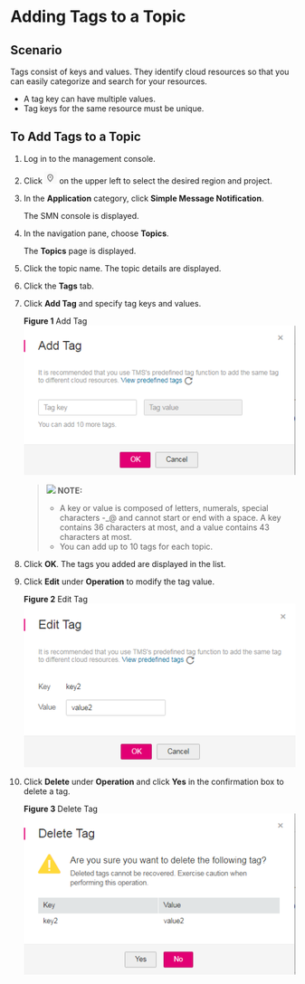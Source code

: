 # Adding Tags to a Topic<a name="smn_ug_0006"></a>

## Scenario<a name="section181830512486"></a>

Tags consist of keys and values. They identify cloud resources so that you can easily categorize and search for your resources.

-   A tag key can have multiple values.
-   Tag keys for the same resource must be unique.

## To Add Tags to a Topic<a name="section17964154415485"></a>

1.  Log in to the management console.
2.  Click  ![](figures/icon-region.png)  on the upper left to select the desired region and project.
3.  In the  **Application**  category, click  **Simple Message Notification**.

    The SMN console is displayed.

4.  In the navigation pane, choose  **Topics**.

    The  **Topics**  page is displayed.

5.  Click the topic name. The topic details are displayed.
6.  Click the  **Tags**  tab.
7.  Click  **Add Tag**  and specify tag keys and values.

    **Figure  1**  Add Tag<a name="fig4648113875517"></a>  
    ![](figures/add-tag.png "add-tag")

    >![](/images/icon-note.gif) **NOTE:**   
    >-   A key or value is composed of letters, numerals, special characters -\_@ and cannot start or end with a space. A key contains 36 characters at most, and a value contains 43 characters at most.  
    >-   You can add up to 10 tags for each topic.  

8.  Click  **OK**. The tags you added are displayed in the list.
9.  Click  **Edit**  under  **Operation**  to modify the tag value.

    **Figure  2**  Edit Tag<a name="fig169469203390"></a>  
    ![](figures/edit-tag.png "edit-tag")

10. Click  **Delete**  under  **Operation**  and click  **Yes**  in the confirmation box to delete a tag.

    **Figure  3**  Delete Tag<a name="fig177122418429"></a>  
    ![](figures/delete-tag.png "delete-tag")


